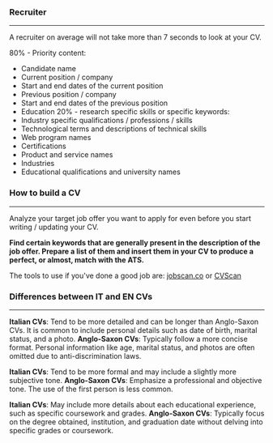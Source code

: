 ### Recruiter
---
A recruiter on average will not take more than 7 seconds to look at your CV. 

 80% - Priority content:
- Candidate name
- Current position / company
- Start and end dates of the current position
- Previous position / company
- Start and end dates of the previous position
- Education
20% - research specific skills or specific keywords: 
- Industry specific qualifications / professions / skills
- Technological terms and descriptions of technical skills
- Web program names
- Certifications
- Product and service names
- Industries
- Educational qualifications and university names
### How to build a CV
---
Analyze your target job offer you want to apply for even before you start writing / updating your CV.

**Find certain keywords that are generally present in the description of the job offer. Prepare a list of them and insert them in your CV to produce a perfect, or almost, match with the ATS.**

The tools to use if you've done a good job are: 
[jobscan.co](https://jobscan.co) or [CVScan](https://cvscan.uk)
### Differences between IT and EN CVs
---
**Italian CVs**: Tend to be more detailed and can be longer than Anglo-Saxon CVs. It is common to include personal details such as date of birth, marital status, and a photo.
**Anglo-Saxon CVs**: Typically follow a more concise format. Personal information like age, marital status, and photos are often omitted due to anti-discrimination laws.

**Italian CVs**: Tend to be more formal and may include a slightly more subjective tone.
**Anglo-Saxon CVs**: Emphasize a professional and objective tone. The use of the first person is less common.

**Italian CVs**: May include more details about each educational experience, such as specific coursework and grades.
**Anglo-Saxon CVs**: Typically focus on the degree obtained, institution, and graduation date without delving into specific grades or coursework.
